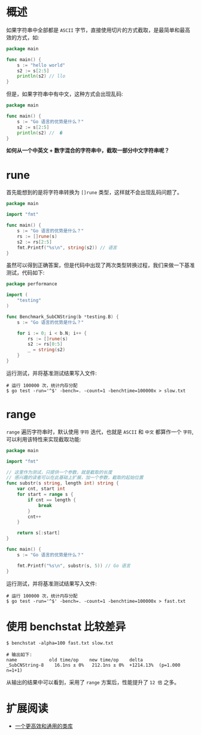 # 概述

如果字符串中全部都是 `ASCII` 字节，直接使用切片的方式截取，是最简单和最高效的方式，如:

```go
package main

func main() {
	s := "hello world"
	s2 := s[2:5]
	println(s2) // llo
}
```

但是，如果字符串中有中文，这种方式会出现乱码:

```go
package main

func main() {
	s := "Go 语言的优势是什么？"
	s2 := s[2:5]
	println(s2) //  � 
}
```

**如何从一个中英文 + 数字混合的字符串中，截取一部分中文字符串呢？**

# rune

首先能想到的是将字符串转换为 `[]rune` 类型，这样就不会出现乱码问题了。

```go
package main

import "fmt"

func main() {
	s := "Go 语言的优势是什么？"
	rs := []rune(s)
	s2 := rs[2:5]
	fmt.Printf("%s\n", string(s2)) // 语言
}
```

虽然可以得到正确答案，但是代码中出现了两次类型转换过程，我们来做一下基准测试，代码如下:

```go
package performance

import (
	"testing"
)

func Benchmark_SubCNString(b *testing.B) {
	s := "Go 语言的优势是什么？"

	for i := 0; i < b.N; i++ {
		rs := []rune(s)
		s2 := rs[0:5]
		_ = string(s2)
	}
}
```

运行测试，并将基准测试结果写入文件:

```shell
# 运行 100000 次，统计内存分配
$ go test -run='^$' -bench=. -count=1 -benchtime=100000x > slow.txt
```

# range

`range` 遍历字符串时，默认使用 `字符` 迭代，也就是 `ASCII` 和 `中文` 都算作一个 `字符`, 可以利用该特性来实现截取功能:

```go
package main

import "fmt"

// 这里作为测试，只提供一个参数，就是截取的长度
// 感兴趣的读者可以在此基础上扩展，加一个参数，截取的起始位置
func substr(s string, length int) string {
	var cnt, start int
	for start = range s {
		if cnt == length {
			break
		}
		cnt++
	}

	return s[:start]
}

func main() {
	s := "Go 语言的优势是什么？"

	fmt.Printf("%s\n", substr(s, 5)) // Go 语言
}
```

运行测试，并将基准测试结果写入文件:

```shell
# 运行 100000 次，统计内存分配
$ go test -run='^$' -bench=. -count=1 -benchtime=100000x > fast.txt
```

# 使用 benchstat 比较差异

```shell
$ benchstat -alpha=100 fast.txt slow.txt 

# 输出如下:
name            old time/op    new time/op    delta
_SubCNString-8    16.1ns ± 0%   212.1ns ± 0%  +1214.13%  (p=1.000 n=1+1)
```

从输出的结果中可以看到，采用了 `range` 方案后，性能提升了 `12 倍` 之多。

# 扩展阅读

- [一个更高效和通用的类库](https://blog.thinkeridea.com/201910/go/efficient_string_truncation.html)
